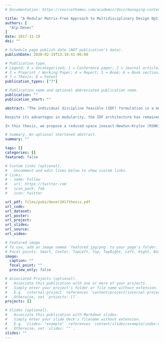 ```yaml
---
# Documentation: https://sourcethemes.com/academic/docs/managing-content/

title: "A Modular Matrix-Free Approach to Multidisciplinary Design Optimization"
authors: [
  "Alp Dener"
]
date: 2017-11-19
doi: ""

# Schedule page publish date (NOT publication's date).
publishDate: 2020-02-19T13:10:41-06:00

# Publication type.
# Legend: 0 = Uncategorized; 1 = Conference paper; 2 = Journal article;
# 3 = Preprint / Working Paper; 4 = Report; 5 = Book; 6 = Book section;
# 7 = Thesis; 8 = Patent
publication_types: ["7"]

# Publication name and optional abbreviated publication name.
publication: ""
publication_short: ""

abstract: "The individual discipline feasible (IDF) formulation is a multidisciplinary design optimization (MDO) architecture that provides modularity for the underlying discipline solvers. Similar to reduced-space methods, the IDF formulation does not require the optimization algorithm to converge the state variables for each disci- pline in addition to the optimization variables; the state equations are still solved fully at each optimization iteration. However, IDF decouples the discipline equations from each other through the introduction of coupling variables and constraints to the optimization problem. Consequently, the discipline solutions at each optimization iteration can be performed independently and in parallel. This promotes the use of existing discipline-specific PDE solvers, and lowers the software development challenge of creating efficient coupled discipline analyses.

Despite its advantages in modularity, the IDF architecture has remained largely unused by researchers and practitioners alike since its introduction in the early 1990s. The addition of large numbers of variables and constraints into the optimization problem proved to be challenging for conventional gradient-based optimization approaches. In particular, the explicit constraint Jacobian required by these algorithms is prohibitively expensive to compute for IDF problems.

In this thesis, we propose a reduced-space inexact-Newton-Krylov (RSNK) algorithm that can address the challenges posed by the IDF formulation. RSNK achieves this with three key components: a matrix-free formulation that avoids explicit Jacobians and Hessians, a new Krylov solver tailored for nonconvex saddle-point problems, and a novel matrix-free preconditioner for the IDF architecture. We implement RSNK in a parallel-agnostic optimization library, and verify its efficacy on a range of low- and high-fidelity test problems drawn from aerospace applications. Our findings demonstrate that RSNK scales favorably with the size of the design space, exhibits superlinear asymptotic convergence, and can efficiently solve large-scale PDE-governed MDO problems."

# Summary. An optional shortened abstract.
summary: ""

tags: []
categories: []
featured: false

# Custom links (optional).
#   Uncomment and edit lines below to show custom links.
# links:
# - name: Follow
#   url: https://twitter.com
#   icon_pack: fab
#   icon: twitter

url_pdf: files/pubs/dener2017thesis.pdf
url_code:
url_dataset:
url_poster:
url_project:
url_slides:
url_source:
url_video:

# Featured image
# To use, add an image named `featured.jpg/png` to your page's folder. 
# Focal points: Smart, Center, TopLeft, Top, TopRight, Left, Right, BottomLeft, Bottom, BottomRight.
image:
  caption: ""
  focal_point: ""
  preview_only: false

# Associated Projects (optional).
#   Associate this publication with one or more of your projects.
#   Simply enter your project's folder or file name without extension.
#   E.g. `internal-project` references `content/project/internal-project/index.md`.
#   Otherwise, set `projects: []`.
projects: []

# Slides (optional).
#   Associate this publication with Markdown slides.
#   Simply enter your slide deck's filename without extension.
#   E.g. `slides: "example"` references `content/slides/example/index.md`.
#   Otherwise, set `slides: ""`.
slides: ""
---
```

